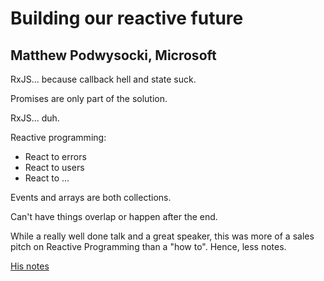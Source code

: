 Building our reactive future
============================

## Matthew Podwysocki, Microsoft

RxJS... because callback hell and state suck.

Promises are only part of the solution.

RxJS... duh.

Reactive programming:

* React to errors
* React to users
* React to ...

Events and arrays are both collections.

Can't have things overlap or happen after the end.

While a really well done talk and a great speaker, this was more of a sales pitch on Reactive Programming
than a "how to". Hence, less notes.

[His notes](https://github.com/mattpodwysocki/FluentConf-2016)
